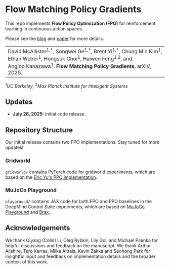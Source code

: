 # Flow Matching Policy Gradients

This repo implements **Flow Policy Optimization (FPO)** for reinforcement learning in continuous action spaces.

Please see the [blog](https://flowreinforce.github.io/) and [paper](todo) for more details.

<table><tr><td>
    David&nbsp;McAllister<sup>1,*</sup>, Songwei&nbsp;Ge<sup>1,*</sup>, Brent&nbsp;Yi<sup>1,*</sup>, Chung&nbsp;Min&nbsp;Kim<sup>1</sup>, Ethan&nbsp;Weber<sup>1</sup>, Hongsuk&nbsp;Choi<sup>1</sup>, Haiwen&nbsp;Feng<sup>1,2</sup>, and Angjoo&nbsp;Kanazawa<sup>1</sup>.
    <strong>Flow Matching Policy Gradients.</strong>
    arXiV, 2025.
</td></tr>
</table>
<sup>1</sup><em>UC Berkeley</em>, <sup>2</sup><em>Max Planck Institute for Intelligent Systems</em>

## Updates

- **July 28, 2025:** Initial code release.

## Repository Structure

Our initial release contains two FPO implementations. Stay tuned for more updates!

### Gridworld

`gridworld/` contains PyTorch code for gridworld experiments, which are based on the
[Eric Yu's PPO implementation](https://github.com/ericyangyu/PPO-for-Beginners).

### MuJoCo Playground

`playground/` contains JAX code for both FPO and PPO baselines in the DeepMind Control Suite experiments, which are based on
[MuJoCo Playground](https://github.com/google-deepmind/mujoco_playground) and [Brax](https://github.com/google/brax).


## Acknowledgements

We thank Qiyang (Colin) Li, Oleg Rybkin, Lily Goli and Michael Psenka for helpful discussions and feedback on the manuscript. We thank Arthur Allshire, Tero Karras, Miika Aittala, Kevin Zakka and Seohong Park for insightful input and feedback on implementation details and the broader context of this work.
